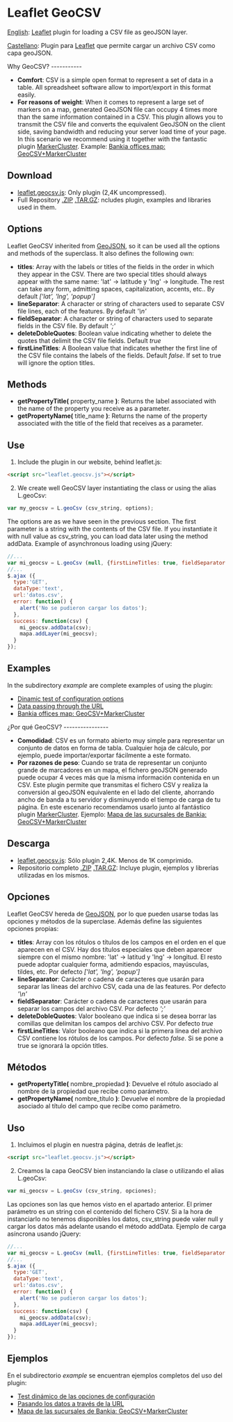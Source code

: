 Leaflet GeoCSV
==============

[English](#english): [Leaflet](https://github.com/Leaflet/Leaflet) plugin for loading a CSV file as geoJSON layer.

[Castellano](#castellano): Plugin para [Leaflet](https://github.com/Leaflet/Leaflet) que permite cargar un archivo CSV como capa geoJSON.


<div id="english" lang="en"></div>
Why GeoCSV?
-----------

*  **Comfort**: CSV is a simple open format to represent a set of data in a table. All spreadsheet software allow to import/export in this format easily.
*  **For reasons of weight**: When it comes to represent a large set of markers on a map, generated GeoJSON file can occupy 4 times more than the same information contained in a CSV. This plugin allows you to transmit the CSV file and converts the equivalent GeoJSON on the client side, saving bandwidth and reducing your server load time of your page. In this scenario we recommend using it together with the fantastic plugin [MarkerCluster](https://github.com/danzel/Leaflet.markercluster). Example: [Bankia offices map: GeoCSV+MarkerCluster](http://joker-x.github.com/Leaflet.geoCSV/example/bankia/index.html)

Download
--------
*  [leaflet.geocsv.js](leaflet.geocsv.js): Only plugin (2,4K uncompressed).
*  Full Repository [.ZIP](https://github.com/joker-x/Leaflet.geoCSV/archive/master.zip) [.TAR.GZ](https://github.com/joker-x/Leaflet.geoCSV/archive/master.tar.gz): ncludes plugin, examples and libraries used in them.

Options
-------

Leaflet GeoCSV inherited from [GeoJSON](http://leafletjs.com/reference.html#geojson), so it can be used all the options and methods of the superclass.
It also defines the following own:

*  **titles**: Array with the labels or titles of the fields in the order in which they appear in the CSV. There are two special titles should always appear with the same name: 'lat' → latitude y 'lng' → longitude. The rest can take any form, admitting spaces, capitalization, accents, etc.. By default *['lat', 'lng', 'popup']*
*  **lineSeparator**: A character or string of characters used to separate CSV file lines, each of the features. By default *'\n'*
*  **fieldSeparator**: A character or string of characters used to separate fields in the CSV file. By default *';'*
*  **deleteDobleQuotes**: Boolean value indicating whether to delete the quotes that delimit the CSV file fields. Default *true*
*  **firstLineTitles**: A Boolean value that indicates whether the first line of the CSV file contains the labels of the fields. Default *false*. If set to true will ignore the option titles.

Methods
-------

*  **getPropertyTitle(** property_name **)**: Returns the label associated with the name of the property you receive as a parameter.
*  **getPropertyName(** title_name **)**: Returns the name of the property associated with the title of the field that receives as a parameter.

Use
---

1. Include the plugin in our website, behind leaflet.js:

```html
<script src="leaflet.geocsv.js"></script>
```

2. We create well GeoCSV layer instantiating the class or using the alias L.geoCsv:

```js
var my_geocsv = L.geoCsv (csv_string, options);
```

The options are as we have seen in the previous section. The first parameter is a string with the contents of the CSV file. If you instantiate it with null value as csv_string, you can load data later using the method addData. Example of asynchronous loading using jQuery:

```js
//...
var mi_geocsv = L.geoCsv (null, {firstLineTitles: true, fieldSeparator: ','});
//...
$.ajax ({
  type:'GET',
  dataType:'text',
  url:'datos.csv',
  error: function() {
    alert('No se pudieron cargar los datos');
  },
  success: function(csv) {
    mi_geocsv.addData(csv);
    mapa.addLayer(mi_geocsv);
  }
});
```

Examples
--------

In the subdirectory *example* are complete examples of using the plugin:
*  [Dinamic test of configuration options](http://joker-x.github.com/Leaflet.geoCSV/example/options-test/index.html)
*  [Data passing through the URL](http://joker-x.github.com/Leaflet.geoCSV/example/from-url/index.html)
*  [Bankia offices map: GeoCSV+MarkerCluster](http://joker-x.github.com/Leaflet.geoCSV/example/bankia/index.html)


<div id="castellano" lang="es"></div>
¿Por qué GeoCSV?
----------------

*  **Comodidad**: CSV es un formato abierto muy simple para representar un conjunto de datos en forma de tabla. Cualquier hoja de cálculo, por ejemplo, puede importar/exportar fácilmente a este formato.
*  **Por razones de peso**: Cuando se trata de representar un conjunto grande de marcadores en un mapa, el fichero geoJSON generado puede ocupar 4 veces más que la misma información contenida en un CSV. Este plugin permite que transmitas el fichero CSV y realiza la conversión al geoJSON equivalente en el lado del cliente, ahorrando ancho de banda a tu servidor y disminuyendo el tiempo de carga de tu página. En este escenario recomendamos usarlo junto al fantástico plugin [MarkerCluster](https://github.com/danzel/Leaflet.markercluster). Ejemplo: [Mapa de las sucursales de Bankia: GeoCSV+MarkerCluster](http://joker-x.github.com/Leaflet.geoCSV/example/bankia/index.html)

Descarga
--------
*  [leaflet.geocsv.js](leaflet.geocsv.js): Sólo plugin 2,4K. Menos de 1K comprimido.
*  Repositorio completo [.ZIP](https://github.com/joker-x/Leaflet.geoCSV/archive/master.zip) [.TAR.GZ](https://github.com/joker-x/Leaflet.geoCSV/archive/master.tar.gz): Incluye plugin, ejemplos y librerías utilizadas en los mismos.

Opciones
--------

Leaflet GeoCSV hereda de [GeoJSON](http://leafletjs.com/reference.html#geojson), por lo que pueden usarse todas las opciones y métodos de la superclase.
Además define las siguientes opciones propias:

*  **titles**: Array con los rótulos o títulos de los campos en el orden en el que aparecen en el CSV. Hay dos títulos especiales que deben aparecer siempre con el mismo nombre: 'lat' → latitud y 'lng' → longitud. El resto puede adoptar cualquier forma, admitiendo espacios, mayúsculas, tildes, etc. Por defecto *['lat', 'lng', 'popup']*
*  **lineSeparator**: Carácter o cadena de caracteres que usarán para separar las líneas del archivo CSV, cada una de las features. Por defecto *'\n'*
*  **fieldSeparator**: Carácter o cadena de caracteres que usarán para separar los campos del archivo CSV. Por defecto *';'*
*  **deleteDobleQuotes**: Valor booleano que indica si se desea borrar las comillas que delimitan los campos del archivo CSV. Por defecto *true*
*  **firstLineTitles**: Valor booleano que indica si la primera línea del archivo CSV contiene los rótulos de los campos. Por defecto *false*. Si se pone a true se ignorará la opción titles.

Métodos
-------

*  **getPropertyTitle(** nombre_propiedad **)**: Devuelve el rótulo asociado al nombre de la propiedad que recibe como parámetro.
*  **getPropertyName(** nombre_título **)**: Devuelve el nombre de la propiedad asociado al título del campo que recibe como parámetro.

Uso
---

1. Incluimos el plugin en nuestra página, detrás de leaflet.js:

```html
<script src="leaflet.geocsv.js"></script>
```

2. Creamos la capa GeoCSV bien instanciando la clase o utilizando el alias L.geoCsv:

```js
var mi_geocsv = L.geoCsv (csv_string, opciones);
```

Las opciones son las que hemos visto en el apartado anterior. El primer parámetro es un string con el contenido del fichero CSV. Si a la hora de instanciarlo no tenemos disponibles los datos, csv_string puede valer null y cargar los datos más adelante usando el método addData. Ejemplo de carga asíncrona usando jQuery:

```js
//...
var mi_geocsv = L.geoCsv (null, {firstLineTitles: true, fieldSeparator: ','});
//...
$.ajax ({
  type:'GET',
  dataType:'text',
  url:'datos.csv',
  error: function() {
    alert('No se pudieron cargar los datos');
  },
  success: function(csv) {
    mi_geocsv.addData(csv);
    mapa.addLayer(mi_geocsv);
  }
});
```

Ejemplos
--------

En el subdirectorio *example* se encuentran ejemplos completos del uso del plugin:
*  [Test dinámico de las opciones de configuración](http://joker-x.github.com/Leaflet.geoCSV/example/options-test/index.html)
*  [Pasando los datos a través de la URL](http://joker-x.github.com/Leaflet.geoCSV/example/from-url/index.html)
*  [Mapa de las sucursales de Bankia: GeoCSV+MarkerCluster](http://joker-x.github.com/Leaflet.geoCSV/example/bankia/index.html)

